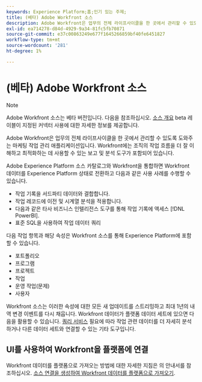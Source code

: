 ```yaml
---
keywords: Experience Platform;홈;인기 있는 주제;
title: (베타) Adobe Workfront 소스
description: Adobe Workfront은 업무의 전체 라이프사이클을 한 곳에서 관리할 수 있도록 도와주는 마케팅 작업 관리 애플리케이션입니다. Workfront에는 조직의 작업 흐름을 더 잘 이해하고 최적화하는 데 사용할 수 있는 보고 및 분석 도구가 포함되어 있습니다.
exl-id: ea714278-d84d-4929-9a34-81fc5fb70871
source-git-commit: e37c00863249e677f1645266859bf40fe6451827
workflow-type: tm+mt
source-wordcount: '281'
ht-degree: 1%

---
```


# (베타) Adobe Workfront 소스

>[!NOTE]
>
>Adobe Workfront 소스는 베타 버전입니다. 다음을 참조하십시오. [소스 개요](../../home.md#terms-and-conditions) beta 레이블이 지정된 커넥터 사용에 대한 자세한 정보를 제공합니다.

Adobe Workfront은 업무의 전체 라이프사이클을 한 곳에서 관리할 수 있도록 도와주는 마케팅 작업 관리 애플리케이션입니다. Workfront에는 조직의 작업 흐름을 더 잘 이해하고 최적화하는 데 사용할 수 있는 보고 및 분석 도구가 포함되어 있습니다.

Adobe Experience Platform 소스 카탈로그와 Workfront을 통합하면 Workfront 데이터를 Experience Platform 상태로 전환하고 다음과 같은 사용 사례를 수행할 수 있습니다.

* 작업 기록을 서드파티 데이터와 결합합니다.
* 작업 레코드에 이전 및 시계열 분석을 적용합니다.
* 다음과 같은 타사 비즈니스 인텔리전스 도구를 통해 작업 기록에 액세스 [!DNL PowerBI].
* 표준 SQL을 사용하여 작업 데이터 쿼리

다음 작업 항목과 해당 속성은 Workfront 소스를 통해 Experience Platform에 포함할 수 있습니다.

* 포트폴리오
* 프로그램
* 프로젝트
* 작업
* 운영 작업(문제)
* 사용자

Workfront 소스는 이러한 속성에 대한 모든 새 업데이트를 스트리밍하고 최대 1년의 내역 변경 이벤트를 다시 채웁니다. Workfront 데이터가 플랫폼 데이터 세트에 있으면 다음을 활용할 수 있습니다. [쿼리 서비스](../../../query-service/home.md) 필요에 따라 작업 관련 데이터를 더 자세히 분석하거나 다른 데이터 세트와 연결할 수 있는 기타 도구입니다.

## UI를 사용하여 Workfront을 플랫폼에 연결

Workfront 데이터를 플랫폼으로 가져오는 방법에 대한 자세한 지침은 의 안내서를 참조하십시오. [소스 연결을 생성하여 Workfront 데이터를 플랫폼으로 가져오기](../../tutorials/ui/create/adobe-applications/workfront.md).

